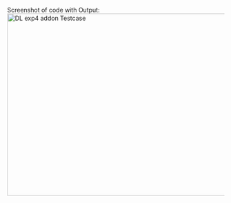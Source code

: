 Screenshot of code with Output:
<img width="599" height="422" alt="DL exp4 addon Testcase" src="https://github.com/user-attachments/assets/e54ea151-4d75-42d3-9419-5ac951485d4b" />

